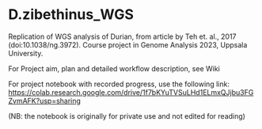 # D.zibethinus_WGS
Replication of WGS analysis of Durian, from article by Teh et. al., 2017 (doi:10.1038/ng.3972). Course project in Genome Analysis 2023, Uppsala University.

For Project aim, plan and detailed workflow description, see Wiki

For project notebook with recorded progress, use the following link: https://colab.research.google.com/drive/1f7bKYuTVSuLHd1ELmxQJjbu3FGZvmAFK?usp=sharing 

(NB: the notebook is originally for private use and not edited for reading)
